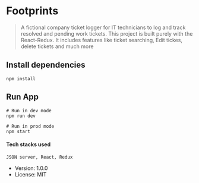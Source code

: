 # Footprints

> A fictional company ticket logger for IT technicians to log and track resolved and pending work tickets. This project is built purely with the React-Redux. It includes features like ticket searching, Edit tickes, delete tickets and much more


## Install dependencies
```
npm install
```

## Run App
```
# Run in dev mode
npm run dev

# Run in prod mode
npm start
```
#### Tech stacks used
```
JSON server, React, Redux
```
- Version: 1.0.0
- License: MIT
